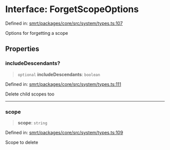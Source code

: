 # Interface: ForgetScopeOptions

Defined in: [smrt/packages/core/src/system/types.ts:107](https://github.com/happyvertical/smrt/blob/3e10e04571f8229dee5c87ee2f9b9b06c6c49f12/packages/core/src/system/types.ts#L107)

Options for forgetting a scope

## Properties

### includeDescendants?

> `optional` **includeDescendants**: `boolean`

Defined in: [smrt/packages/core/src/system/types.ts:111](https://github.com/happyvertical/smrt/blob/3e10e04571f8229dee5c87ee2f9b9b06c6c49f12/packages/core/src/system/types.ts#L111)

Delete child scopes too

***

### scope

> **scope**: `string`

Defined in: [smrt/packages/core/src/system/types.ts:109](https://github.com/happyvertical/smrt/blob/3e10e04571f8229dee5c87ee2f9b9b06c6c49f12/packages/core/src/system/types.ts#L109)

Scope to delete
